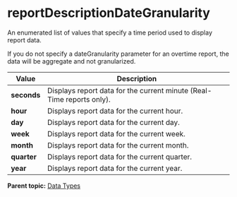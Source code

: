 # reportDescriptionDateGranularity

An enumerated list of values that specify a time period used to display report data.

If you do not specify a dateGranularity parameter for an overtime report, the data will be aggregate and not granularized.

|Value|Description|
|-----|-----------|
|**seconds** |Displays report data for the current minute (Real-Time reports only).|
|**hour** |Displays report data for the current hour.|
|**day** |Displays report data for the current day.|
|**week** |Displays report data for the current week.|
|**month** |Displays report data for the current month.|
|**quarter** |Displays report data for the current quarter.|
|**year** |Displays report data for the current year.|

**Parent topic:** [Data Types](../data_types/datatypes.md)

